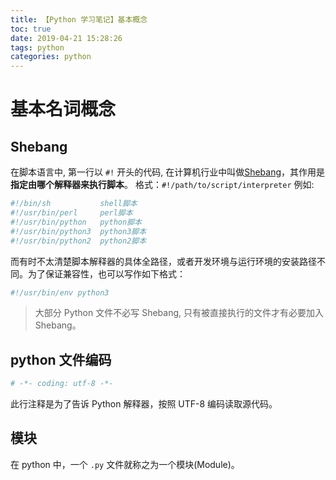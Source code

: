 ```yaml
---
title: 【Python 学习笔记】基本概念
toc: true
date: 2019-04-21 15:28:26
tags: python
categories: python
---
```

# 基本名词概念

## Shebang
在脚本语言中, 第一行以 `#!` 开头的代码, 在计算机行业中叫做[Shebang](https://zh.wikipedia.org/wiki/Shebang)，其作用是**指定由哪个解释器来执行脚本**。
格式：`#!/path/to/script/interpreter`
例如:
```bash
#!/bin/sh           shell脚本
#!/usr/bin/perl     perl脚本
#!/usr/bin/python   python脚本
#!/usr/bin/python3  python3脚本
#!/usr/bin/python2  python2脚本
```

而有时不太清楚脚本解释器的具体全路径，或者开发环境与运行环境的安装路径不同。为了保证兼容性，也可以写作如下格式：

```bash
#!/usr/bin/env python3
```
> 大部分 Python 文件不必写 Shebang, 只有被直接执行的文件才有必要加入 Shebang。

## python 文件编码

```bash
# -*- coding: utf-8 -*-
```
此行注释是为了告诉 Python 解释器，按照 UTF-8 编码读取源代码。
## 模块

在 python 中，一个 `.py` 文件就称之为一个模块(Module)。 